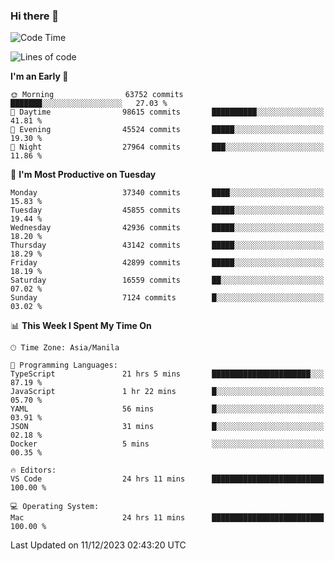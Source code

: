 ### Hi there 👋

<!--START_SECTION:waka-->
![Code Time](http://img.shields.io/badge/Code%20Time-4%2C625%20hrs%2040%20mins-blue)

![Lines of code](https://img.shields.io/badge/From%20Hello%20World%20I%27ve%20Written-104.4%20million%20lines%20of%20code-blue)

**I'm an Early 🐤** 

```text
🌞 Morning                63752 commits       ███████░░░░░░░░░░░░░░░░░░   27.03 % 
🌆 Daytime                98615 commits       ██████████░░░░░░░░░░░░░░░   41.81 % 
🌃 Evening                45524 commits       █████░░░░░░░░░░░░░░░░░░░░   19.30 % 
🌙 Night                  27964 commits       ███░░░░░░░░░░░░░░░░░░░░░░   11.86 % 
```
📅 **I'm Most Productive on Tuesday** 

```text
Monday                   37340 commits       ████░░░░░░░░░░░░░░░░░░░░░   15.83 % 
Tuesday                  45855 commits       █████░░░░░░░░░░░░░░░░░░░░   19.44 % 
Wednesday                42936 commits       █████░░░░░░░░░░░░░░░░░░░░   18.20 % 
Thursday                 43142 commits       █████░░░░░░░░░░░░░░░░░░░░   18.29 % 
Friday                   42899 commits       █████░░░░░░░░░░░░░░░░░░░░   18.19 % 
Saturday                 16559 commits       ██░░░░░░░░░░░░░░░░░░░░░░░   07.02 % 
Sunday                   7124 commits        █░░░░░░░░░░░░░░░░░░░░░░░░   03.02 % 
```


📊 **This Week I Spent My Time On** 

```text
🕑︎ Time Zone: Asia/Manila

💬 Programming Languages: 
TypeScript               21 hrs 5 mins       ██████████████████████░░░   87.19 % 
JavaScript               1 hr 22 mins        █░░░░░░░░░░░░░░░░░░░░░░░░   05.70 % 
YAML                     56 mins             █░░░░░░░░░░░░░░░░░░░░░░░░   03.91 % 
JSON                     31 mins             █░░░░░░░░░░░░░░░░░░░░░░░░   02.18 % 
Docker                   5 mins              ░░░░░░░░░░░░░░░░░░░░░░░░░   00.35 % 

🔥 Editors: 
VS Code                  24 hrs 11 mins      █████████████████████████   100.00 % 

💻 Operating System: 
Mac                      24 hrs 11 mins      █████████████████████████   100.00 % 
```


 Last Updated on 11/12/2023 02:43:20 UTC
<!--END_SECTION:waka-->


<!--
**rad182/rad182** is a ✨ _special_ ✨ repository because its `README.md` (this file) appears on your GitHub profile.

Here are some ideas to get you started:

- 🔭 I’m currently working on ...
- 🌱 I’m currently learning ...
- 👯 I’m looking to collaborate on ...
- 🤔 I’m looking for help with ...
- 💬 Ask me about ...
- 📫 How to reach me: ...
- 😄 Pronouns: ...
- ⚡ Fun fact: ...
-->
